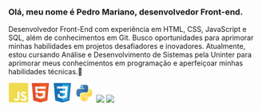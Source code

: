 ### Olá, meu nome é Pedro Mariano, desenvolvedor Front-end.

Desenvolvedor Front-End com experiência em HTML, CSS, JavaScript e SQL, além de conhecimentos em Git. Busco oportunidades para aprimorar minhas habilidades em projetos desafiadores e inovadores. Atualmente, estou cursando Análise e Desenvolvimento de Sistemas pela Uninter para aprimorar meus conhecimentos em programação e aperfeiçoar minhas habilidades técnicas.🌱

<div style ="display: inline_block"<br>
<img align="center height="30" width="40" src="https://raw.githubusercontent.com/devicons/devicon/master/icons/javascript/javascript-plain.svg">
<img align="center height="30" width="40" src="https://raw.githubusercontent.com/devicons/devicon/master/icons/html5/html5-original.svg">
<img align="center height="30" width="40" src="https://raw.githubusercontent.com/devicons/devicon/master/icons/css3/css3-original.svg">
<img align="center height="30" width="40" src="https://raw.githubusercontent.com/devicons/devicon/master/icons/python/python-original.svg">
<img align="center height="30" width="40" src="https://cdn.jsdelivr.net/gh/devicons/devicon/icons/mysql/mysql-original.svg">
<img align="center height="30" width="40" src="https://cdn.jsdelivr.net/gh/devicons/devicon/icons/git/git-original.svg">
</div>


<!--
**Peumariano/Peumariano** is a ✨ _special_ ✨ repository because its `README.md` (this file) appears on your GitHub profile.

Here are some ideas to get you started:

- 🔭 I’m currently working on ...
- 🌱 I’m currently learning ...
- 👯 I’m looking to collaborate on ...
- 🤔 I’m looking for help with ...
- 💬 Ask me about ...
- 📫 How to reach me: ...
- 😄 Pronouns: ...
- ⚡ Fun fact: ...
-->
